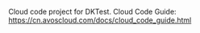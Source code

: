Cloud code project for DKTest. Cloud Code Guide: https://cn.avoscloud.com/docs/cloud_code_guide.html